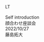 <div
  class="
    w-[fit-content] text-[4rem] text-black text-opacity-0
    bg-[#2B90B6] bg-cover bg-clip-text
    bg-gradient-to-r from-cyan-400 to-cyan-700
  "
>
  LT
</div>
<br />
<div
  class="
    text-[2.5rem]
  "
>
  Self introduction
</div>

<div
  class="
    absolute top-[2.5rem] right-[3.5rem]
    text-right grid gap-y-2
  "
>
  <div>顔合わせ座談会</div>
  <div>2022/10/27</div>
</div>
<div
  class="
    absolute bottom-[2.5rem] right-[3.5rem]
    text-right
  "
>
  藤島拓大
</div>

<!--
Note
-->